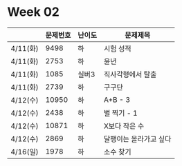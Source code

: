 # Week 02
|                |문제번호|난이도|문제제목|
|----------------|-------|------|-------|
|4/11(화)|9498|하|시험 성적|
|4/11(화)|2753|하|윤년|
|4/11(화)|1085|실버3|직사각형에서 탈출|
|4/11(화)|2739|하|구구단|
|4/12(수)|10950|하|A+B - 3|
|4/12(수)|2438|하|별 찍기 - 1|
|4/12(수)|10871|하|X보다 작은 수|
|4/12(수)|2869|하|달팽이는 올라가고 싶다|
|4/16(일)|1978|하|소수 찾기|
